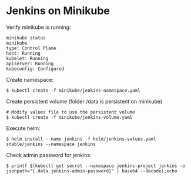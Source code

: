 # Jenkins on Minikube

Verify minikube is running:
```
minikube status
minikube
type: Control Plane
host: Running
kubelet: Running
apiserver: Running
kubeconfig: Configured
```


Create namespace:
```
$ kubectl create -f minikube/jenkins-namespace.yaml
```

Create persistent volume (folder /data is persistent on minikube)
```
# Modify values file to use the persistent volume
$ kubectl create -f minikube/jenkins-volume.yaml
```


Execute helm:
```
$ helm install --name jenkins -f helm/jenkins-values.yaml stable/jenkins --namespace jenkins
```


Check admin password for jenkins:
```
$ printf $(kubectl get secret --namespace jenkins-project jenkins -o jsonpath="{.data.jenkins-admin-password}" | base64 --decode);echo
```

